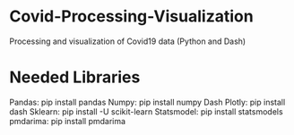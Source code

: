 # Covid-Processing-Visualization
Processing and visualization of Covid19 data (Python and Dash)

# Needed Libraries
Pandas:
pip install pandas
Numpy:
pip install numpy
Dash Plotly:
pip install dash
Sklearn:
pip install -U scikit-learn
Statsmodel:
pip install statsmodels
pmdarima:
pip install pmdarima